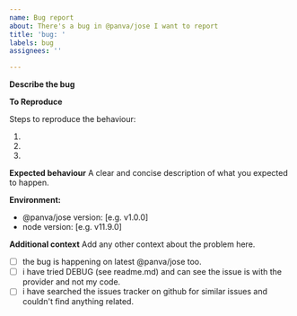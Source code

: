 ```yaml
---
name: Bug report
about: There's a bug in @panva/jose I want to report
title: 'bug: '
labels: bug
assignees: ''

---
```


**Describe the bug**
<!-- A clear and concise description of what the bug is. -->


**To Reproduce**

Steps to reproduce the behaviour:

1.  
2.  
3.  

**Expected behaviour**
A clear and concise description of what you expected to happen.

**Environment:**
 - @panva/jose version: [e.g. v1.0.0]
 - node version: [e.g. v11.9.0]

**Additional context**
Add any other context about the problem here.

 - [ ] the bug is happening on latest @panva/jose too.
 - [ ] i have tried DEBUG (see readme.md) and can see the issue is with the provider and not my code.
 - [ ] i have searched the issues tracker on github for similar issues and couldn't find anything related.

